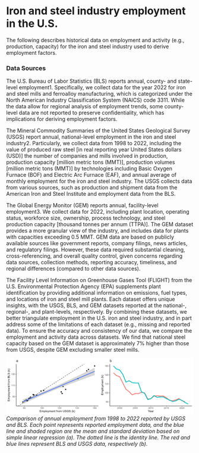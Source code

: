 # Iron and steel industry employment in the U.S.

The following describes historical data on employment and activity (e.g., production, capacity) for the iron and steel industry used to derive employment factors.


### Data Sources

The U.S. Bureau of Labor Statistics (BLS) reports annual, county- and state-level employment1. Specifically, we collect data for the year 2022 for iron and steel mills and ferroalloy manufacturing, which is categorized under the North American Industry Classification System (NAICS) code 3311. While the data allow for regional analysis of employment trends, some county-level data are not reported to preserve confidentiality, which has implications for deriving employment factors.

The Mineral Commodity Summaries of the United States Geological Survey (USGS) report annual, national-level employment in the iron and steel industry2. Particularly, we collect data from 1998 to 2022, including the value of produced raw steel [in real reporting year United States dollars (USD)] the number of companies and mills involved in production, production capacity [million metric tons (MMT)], production volumes [million metric tons (MMT)] by technologies including Basic Oxygen Furnace (BOF) and Electric Arc Furnace (EAF), and annual average of monthly employment for the iron and steel industry. The USGS collects data from various sources, such as production and shipment data from the American Iron and Steel Institute and employment data from the BLS. 

The Global Energy Monitor (GEM) reports annual, facility-level employment3. We collect data for 2022, including plant location, operating status, workforce size, ownership, process technology, and steel production capacity [thousand tonnes per annum (TTPA)]. The GEM dataset provides a more granular view of the industry, and includes data for plants with capacities exceeding 0.5 MMT. GEM data are based on publicly available sources like government reports, company filings, news articles, and regulatory filings. However, these data required substantial cleaning, cross-referencing, and overall quality control, given concerns regarding data sources, collection methods, reporting accuracy, timeliness, and regional differences (compared to other data sources).

The Facility Level Information on Greenhouse Gases Tool (FLIGHT) from the U.S. Environmental Protection Agency (EPA) supplements plant identification by providing additional information on emissions, fuel types, and locations of iron and steel mill plants. 
Each dataset offers unique insights, with the USGS, BLS, and GEM datasets reported at the national-, regional-, and plant-levels, respectively. By combining these datasets, we better triangulate employment in the U.S. iron and steel industry, and in part address some of the limitations of each dataset (e.g., missing and reported data). To ensure the accuracy and consistency of our data, we compare the employment and activity data across datasets. We find that national steel capacity based on the GEM dataset is approximately 7% higher than those from USGS, despite GEM excluding smaller steel mills.

![annual steel employemnt](./fig/lab_usgs_compare.png)
*Comparison of annual employment from 1998 to 2022 reported by USGS and BLS. Each point represents reported employment data, and the blue line and shaded region are the mean and standard deviation based on simple linear regression (a). The dotted line is the identity line. The  red and blue lines represent BLS and USGS data, respectively (b).*






